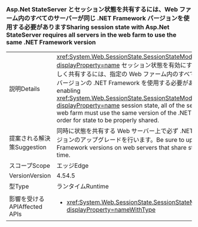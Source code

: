 ### <a name="sharing-session-state-with-aspnet-stateserver-requires-all-servers-in-the-web-farm-to-use-the-same-net-framework-version"></a><span data-ttu-id="5161d-101">Asp.Net StateServer とセッション状態を共有するには、Web ファーム内のすべてのサーバーが同じ .NET Framework バージョンを使用する必要があります</span><span class="sxs-lookup"><span data-stu-id="5161d-101">Sharing session state with Asp.Net StateServer requires all servers in the web farm to use the same .NET Framework version</span></span>

|   |   |
|---|---|
|<span data-ttu-id="5161d-102">説明</span><span class="sxs-lookup"><span data-stu-id="5161d-102">Details</span></span>|<span data-ttu-id="5161d-103"><xref:System.Web.SessionState.SessionStateMode.StateServer?displayProperty=name> セッション状態を有効にする場合、状態を正しく共有するには、指定の Web ファーム内のすべてのサーバーが同じバージョンの .NET Framework を使用する必要があります。</span><span class="sxs-lookup"><span data-stu-id="5161d-103">When enabling <xref:System.Web.SessionState.SessionStateMode.StateServer?displayProperty=name> session state, all of the servers in the given web farm must use the same version of the .NET Framework in order for state to be properly shared.</span></span>|
|<span data-ttu-id="5161d-104">提案される解決策</span><span class="sxs-lookup"><span data-stu-id="5161d-104">Suggestion</span></span>|<span data-ttu-id="5161d-105">同時に状態を共有する Web サーバー上で必ず .NET Framework バージョンのアップグレードを行います。</span><span class="sxs-lookup"><span data-stu-id="5161d-105">Be sure to upgrade .NET Framework versions on web servers that share state at the same time.</span></span>|
|<span data-ttu-id="5161d-106">スコープ</span><span class="sxs-lookup"><span data-stu-id="5161d-106">Scope</span></span>|<span data-ttu-id="5161d-107">エッジ</span><span class="sxs-lookup"><span data-stu-id="5161d-107">Edge</span></span>|
|<span data-ttu-id="5161d-108">Version</span><span class="sxs-lookup"><span data-stu-id="5161d-108">Version</span></span>|<span data-ttu-id="5161d-109">4.5</span><span class="sxs-lookup"><span data-stu-id="5161d-109">4.5</span></span>|
|<span data-ttu-id="5161d-110">型</span><span class="sxs-lookup"><span data-stu-id="5161d-110">Type</span></span>|<span data-ttu-id="5161d-111">ランタイム</span><span class="sxs-lookup"><span data-stu-id="5161d-111">Runtime</span></span>|
|<span data-ttu-id="5161d-112">影響を受ける API</span><span class="sxs-lookup"><span data-stu-id="5161d-112">Affected APIs</span></span>|<ul><li><xref:System.Web.SessionState.SessionStateMode.StateServer?displayProperty=nameWithType></li></ul>|


